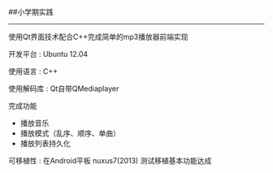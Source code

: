 ##小学期实践
___

使用Qt界面技术配合C++完成简单的mp3播放器前端实现

开发平台
:  Ubuntu 12.04

使用语言
: C++

使用解码库
: Qt自带QMediaplayer

完成功能    

+ 播放音乐
+ 播放模式（乱序、顺序、单曲）
+ 播放列表持久化

可移植性
: 在Android平板 nuxus7(2013) 测试移植基本功能达成


